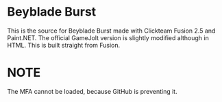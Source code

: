 # Beyblade Burst
This is the source for Beyblade Burst made with Clickteam Fusion 2.5 and Paint.NET. 
The official GameJolt version is slightly modified although in HTML. This is built 
straight from Fusion.

# NOTE
The MFA cannot be loaded, because GitHub is preventing it.
